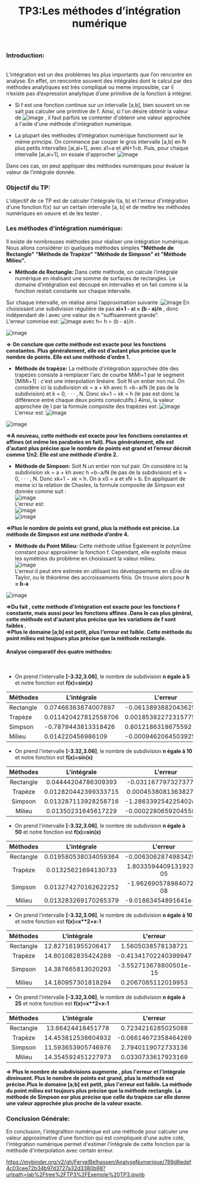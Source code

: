<h1><center>TP3:Les méthodes d’intégration numérique</h1></center><br>

<h3>Introduction:</h3><br>
L’intégration est un des problèmes les plus importants que l’on rencontre en analyse. En effet, on rencontre souvent des intégrales dont le calcul par des méthodes analytiques est très compliqué ou meme impossible, car il n’existe pas d’expression analytique d’une primitive de la fonction à intégrer. <br>

  * Si f est une fonction continue sur un intervalle [a,b], bien souvent on ne sait pas calculer une primitive de f. Ainsi, si l'on désire obtenir la valeur de ![image](https://user-images.githubusercontent.com/91917391/145692218-19fa1421-54ab-4dce-87ab-8bd81f048096.png) , il faut parfois se contenter d'obtenir une valeur approchée à l'aide d'une méthode d'intégration numérique.
  
  *  La plupart des méthodes d'intégration numérique fonctionnent sur le même principe. On commence par couper le gros intervalle [a,b] en N plus petits intervalles [ai,ai+1], avec a1=a et aN+1=b. Puis, pour chaque intervalle [ai,ai+1], on essaie d'approcher ![image](https://user-images.githubusercontent.com/91917391/145692304-0c61afe0-66a0-432e-acf9-37e8825ab190.png) <br>

Dans ces cas, on peut appliquer des méthodes numériques pour évaluer la valeur de l’intégrale donnée.<br>

<h3><b> Objectif du TP: </h3></b>
L'objectif de ce TP est de calculer l'intégrale I(a, b) et l'erreur d'intégration d'une fonction f(x) sur un certain intervalle [a, b]  et de mettre les méthodes numériques en oeuvre et de les tester .

<h3><b> Les méthodes d'intégration numérique: </h3></b>
Il existe de nombreuses méthodes pour réaliser une intégration numérique. Nous allons considérer ici quelques méthodes simples <b> "Méthode de Rectangle" "Méthode de Trapèze"
  "Méthode de Simpson" et "Méthode Milieu".</b>
  
  
  * **Méthode de Rectangle:**
  Dans cette méthode, on calcule l’intégrale numérique en réalisant une somme de surfaces de rectangles. Le domaine d’intégration est découpé en intervalles et on fait comme si la fonction restait constante sur chaque intervalle.

Sur chaque intervalle, on réalise ainsi l’approximation suivante :![image](https://user-images.githubusercontent.com/91917391/145693440-397a5172-b2d1-4adf-b1db-ddf0b5667601.png)
En choisissant une subdivision régulière de pas **xi+1 - xi = (b - a)/n** , donc indépendant de i avec une valeur de n "suffisamment grande".<br>
L'erreur commise est:
![image](https://user-images.githubusercontent.com/91917391/145694299-a1432739-25f8-4dd6-94dc-6b59d77a7aed.png) avec h= h = (b - a)/n .

![image](https://user-images.githubusercontent.com/91917391/145694523-699baac0-9d29-4682-ba81-7bbe43fb49db.png)
 
<b> =></b> **On conclure que cette méthode est exacte pour les fonctions constantes. Plus généralement, elle est d’autant plus précise que le nombre de points. Elle est une méthode d’ordre 1.**

  * **Méthode de trapèze:**
  La méthode d'intégration approchée dite des trapèzes consiste à remplacer l'arc de courbe MiMi+1 par le segment [MiMi+1] : c'est une interpolation linéaire. Soit N un entier non nul. On considère ici la subdivision xk = a + kh avec h =b−a/N (le pas de la subdivision) et k = 0, · · · , N. Donc xk+1 − xk = h (le pas est donc la diffèrence entre
chaque deux points consécutifs.) 
Ainsi, la valeur approchée de I par la formule composite des trapèzes est:
![image](https://user-images.githubusercontent.com/91917391/145694009-fe9252dc-f0d3-4fbe-bfe8-6ee83924ff85.png)<br>
L'erreur est: ![image](https://user-images.githubusercontent.com/91917391/145694814-828c0298-4f52-4f04-9176-c4639e83e135.png)

![image](https://user-images.githubusercontent.com/91917391/145695185-d5d28085-28f9-4ac4-88a9-d45587e9765c.png)

<b> =>A nouveau, cette méthode est exacte pour les fonctions constantes et affines (et même les paraboles en fait). Plus généralement, elle est d’autant plus précise que le nombre de points est grand et l’erreur décroit comme 1/n2. Elle est une méthode d’ordre 2.</b>

* **Méthode de Simpson:**
Soit N un entier non nul pair. On considére ici la subdivision xk = a + kh avec h =b−a/N (le pas de la subdivision) et k = 0, · · · , N. Donc xk+1 − xk = h. On a x0 = a 
et xN = b. En appliquant de meme ici la relation de Chasles, la formule composite de Simpson est donnée comme suit :<br>
![image](https://user-images.githubusercontent.com/91917391/145695401-4946f59c-b23b-4eca-91f9-2de8f5866228.png)<br>
L'erreur est: <br>![image](https://user-images.githubusercontent.com/91917391/145695419-7c201a85-1e77-4c65-98e9-7ec61e30170f.png)<br>
![image](https://user-images.githubusercontent.com/91917391/145695515-2f9e2f80-fa23-4eba-9e6f-ae4f28b4a504.png)<br>

 <b>=>Plus le nombre de points est grand, plus la méthode est précise. La méthode de Simpson est une méthode d’ordre 4.</b>
 
 * **Méthode du Point Milieu:**
Cette méthode utilise Ègalement le polynÙme constant pour approximer la fonction f. Cependant, elle exploite mieux les symètries du problème en choisissant la valeur milieu:<br>
![image](https://user-images.githubusercontent.com/91917391/145696963-0b3e4c34-1e73-480a-b5c1-feca92d4b541.png)<br>
L'erreur:il peut etre estimée en utilisant les développements en sÈrie de Taylor, ou le thèorème des accroissements finis. On trouve alors pour <b>h = b-a</b><br>

![image](https://user-images.githubusercontent.com/91917391/145697188-8ca26bc7-d8fa-43ee-be2a-6d31d48c50da.png)


<b>=>Du fait , cette mèthode d'intègration est exacte pour les fonctions f constante, mais aussi pour les fonctions affines .Dans le cas plus gènèral, cette mèthode est d'autant 
plus précise que les variations de f sont faibles .</b><br>
<b>=>Plus le domaine [a;b] est petit, plus l'erreur est faible. Cette mèthode du point milieu est toujours plus prècise que la mèthode rectangle.</b>



  <h4><b>Analyse comparatif des quatre méthodes:</h4><br></b>
  
  * On prend l'intervalle **[-3.32,3.06]**, le nombre de subdivision **n égale à 5** et notre fonction est **f(x)=sin(x)**

| Méthodes  | L'intégrale          | L'erreur               |
|-----------|----------------------|------------------------|
| Rectangle | 0.07466363874007897  | -0.061389388204362516  |
| Trapèze   | 0.011420427812558706 | 0.0018538227231577557  |
| Simpson   | -0.7879443813318426  | 0.8012186318675592     |
| Milieu    | 0.014220456986109    | -0.0009462064503925373 |


* On prend l'intervalle **[-3.32,3.06]**, le nombre de subdivision **n égale à 10** et notre fonction est **f(x)=sin(x)**

|  Méthodes |      L'intégrale     |        L'erreur        |
|:---------:|:--------------------:|:----------------------:|
| Rectangle | 0.04444204786309393  | -0.031167797327377466  |
| Trapèze   | 0.012820442399333715 | 0.0004538081363827471  |
| Simpson   | 0.013287113928258716 | -1.286339254225402e-05 |
| Milieu    | 0.01350231645617229  | -0.0002280659204558274 |

* On prend l'intervalle **[-3.32,3.06]**, le nombre de subdivision **n égale à 50** et notre fonction est **f(x)=sin(x)**

|  Méthodes |      L'intégrale     |        L'erreur        |
|:---------:|:--------------------:|:----------------------:|
| Rectangle | 0.019580538034059364 | -0.006306287498342902  |
| Trapèze   | 0.01325621694130733  | 1.8033594409131923e-05 |
| Simpson   | 0.013274270162622252 | -1.962690578984072e-08 |
| Milieu    | 0.013283269170265379 | -9.01863454891641e-06  |

* On prend l'intervalle **[-3.32,3.06]**, le nombre de subdivision **n égale à 10** et notre fonction est <b>f(x)=x**2+x-1</b>

|  Méthodes |     L'intégrale    |        L'erreur        |
|:---------:|:------------------:|:----------------------:|
| Rectangle | 12.827161955206417 | 1.5605038578138721     |
| Trapèze   | 14.801082835424289 | -0.41341702240399947   |
| Simpson   | 14.387665813020293 | -3.552713678800501e-15 |
| Milieu    | 14.180957301818294 | 0.2067085112019953     |

* On prend l'intervalle **[-3.32,3.06]**, le nombre de subdivision **n égale à 25** et notre fonction est <b>f(x)=x**2+x-1</b>

|  Méthodes |     L'intégrale    |       L'erreur       |
|:---------:|:------------------:|:--------------------:|
| Rectangle | 13.66424418451778  | 0.7234216285025088   |
| Trapèze   | 14.453812536604932 | -0.06614672358464269 |
| Simpson   | 11.593653905746976 | 2.7940119072733136   |
| Milieu    | 14.354592451227973 | 0.0330733617923169   |

<b>=> Plus le nombre de subdivisions augmente , plus l'erreur et l'intégrale diminuent.
Plus le nombre de points est grand, plus la méthode est précise.Plus le domaine [a;b] est petit, plus l'erreur est faible. La mèthode du point milieu est toujours plus prècise que la mèthode rectangle.
La méthode de Simpson esr plus précise que celle du trapèze car elle donne une valeur approchée plus proche de la valeur exacte.</b>



<h3>Conclusion Générale:</h3>
En conclusion, l'intègraltion numèrique est une mèthode pour calculer une valeur approximative d'une fonction qui est compliqueè d'une autre cotè, l'intègration numèrique permet d'estimer l'intègrale de cette fonction par la mèthode d'interpolation avec certain erreur.


https://mybinder.org/v2/gh/FeryelBelhassen/AnalyseNumerique/789d6edef4c03cee72b34b97d3727a32d3380b98?urlpath=lab%2Ftree%2FTP3%2FExemple%20TP3.ipynb


